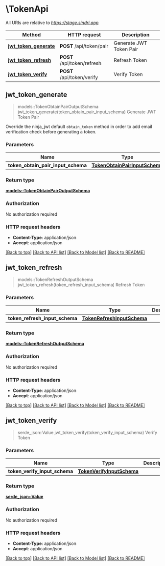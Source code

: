 # \TokenApi

All URIs are relative to *https://stage.sindri.app*

Method | HTTP request | Description
------------- | ------------- | -------------
[**jwt_token_generate**](TokenApi.md#jwt_token_generate) | **POST** /api/token/pair | Generate JWT Token Pair
[**jwt_token_refresh**](TokenApi.md#jwt_token_refresh) | **POST** /api/token/refresh | Refresh Token
[**jwt_token_verify**](TokenApi.md#jwt_token_verify) | **POST** /api/token/verify | Verify Token



## jwt_token_generate

> models::TokenObtainPairOutputSchema jwt_token_generate(token_obtain_pair_input_schema)
Generate JWT Token Pair

Override the ninja_jwt default `obtain_token` method in order to add email verification check before generating a token.

### Parameters


Name | Type | Description  | Required | Notes
------------- | ------------- | ------------- | ------------- | -------------
**token_obtain_pair_input_schema** | [**TokenObtainPairInputSchema**](TokenObtainPairInputSchema.md) |  | [required] |

### Return type

[**models::TokenObtainPairOutputSchema**](TokenObtainPairOutputSchema.md)

### Authorization

No authorization required

### HTTP request headers

- **Content-Type**: application/json
- **Accept**: application/json

[[Back to top]](#) [[Back to API list]](../README.md#documentation-for-api-endpoints) [[Back to Model list]](../README.md#documentation-for-models) [[Back to README]](../README.md)


## jwt_token_refresh

> models::TokenRefreshOutputSchema jwt_token_refresh(token_refresh_input_schema)
Refresh Token

### Parameters


Name | Type | Description  | Required | Notes
------------- | ------------- | ------------- | ------------- | -------------
**token_refresh_input_schema** | [**TokenRefreshInputSchema**](TokenRefreshInputSchema.md) |  | [required] |

### Return type

[**models::TokenRefreshOutputSchema**](TokenRefreshOutputSchema.md)

### Authorization

No authorization required

### HTTP request headers

- **Content-Type**: application/json
- **Accept**: application/json

[[Back to top]](#) [[Back to API list]](../README.md#documentation-for-api-endpoints) [[Back to Model list]](../README.md#documentation-for-models) [[Back to README]](../README.md)


## jwt_token_verify

> serde_json::Value jwt_token_verify(token_verify_input_schema)
Verify Token

### Parameters


Name | Type | Description  | Required | Notes
------------- | ------------- | ------------- | ------------- | -------------
**token_verify_input_schema** | [**TokenVerifyInputSchema**](TokenVerifyInputSchema.md) |  | [required] |

### Return type

[**serde_json::Value**](serde_json::Value.md)

### Authorization

No authorization required

### HTTP request headers

- **Content-Type**: application/json
- **Accept**: application/json

[[Back to top]](#) [[Back to API list]](../README.md#documentation-for-api-endpoints) [[Back to Model list]](../README.md#documentation-for-models) [[Back to README]](../README.md)

